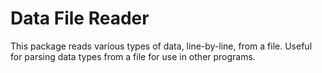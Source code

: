 # Data File Reader

This package reads various types of data, line-by-line, from a file. Useful for parsing data types from a file for use in other programs.
